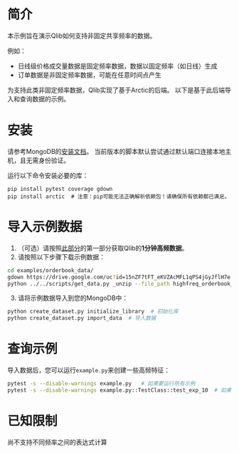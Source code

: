 # 简介

本示例旨在演示Qlib如何支持非固定共享频率的数据。

例如：
- 日线级价格成交量数据是固定频率数据，数据以固定频率（如日线）生成
- 订单数据是非固定频率数据，可能在任意时间点产生

为支持此类非固定频率数据，Qlib实现了基于Arctic的后端。
以下是基于此后端导入和查询数据的示例。

# 安装

请参考MongoDB的[安装文档](https://docs.mongodb.com/manual/installation/)。
当前版本的脚本默认尝试通过默认端口连接本地主机，且无需身份验证。

运行以下命令安装必要的库：
```
pip install pytest coverage gdown
pip install arctic  # 注意：pip可能无法正确解析依赖包！请确保所有依赖都已满足。
```

# 导入示例数据


1. （可选）请按照[此部分](https://github.com/ssvip9527/qlib#data-preparation)的第一部分获取Qlib的**1分钟高频数据**。
2. 请按照以下步骤下载示例数据：
```bash
cd examples/orderbook_data/
gdown https://drive.google.com/uc?id=15nZF7tFT_eKVZAcMFL1qPS4jGyJflH7e  # 此处可能需要代理
python ../../scripts/get_data.py _unzip --file_path highfreq_orderbook_example_data.zip --target_dir .
```

3. 请将示例数据导入到您的MongoDB中：
```bash
python create_dataset.py initialize_library  # 初始化库
python create_dataset.py import_data  # 导入数据
```

# 查询示例

导入数据后，您可以运行`example.py`来创建一些高频特征：
```bash
pytest -s --disable-warnings example.py   # 如果要运行所有示例
pytest -s --disable-warnings example.py::TestClass::test_exp_10  # 如果要运行特定示例
```


# 已知限制
尚不支持不同频率之间的表达式计算
